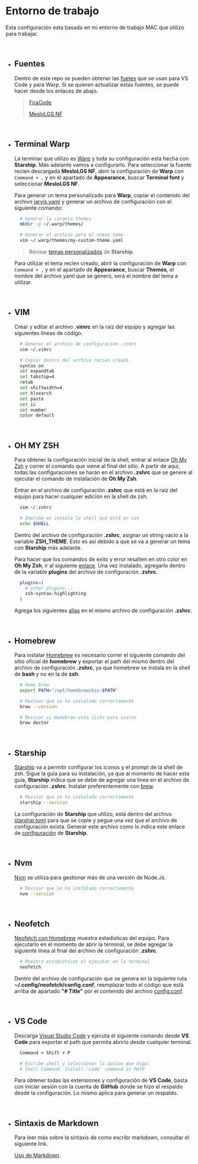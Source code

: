 # Entorno de trabajo

Esta configuración esta basada en mi entorno de trabajo MAC que utilizo para trabajar.

&nbsp;

- ## Fuentes

  Dentro de este repo se pueden obtener las [fuetes](./Fonts) que se usan para VS Code y para Warp. Si se quieren actualizar estas fuentes, se puede hacer desde los enlaces de abajo.

  > [FiraCode](https://github.com/tonsky/FiraCode)
  >
  > [MesloLGS NF](https://github.com/romkatv/dotfiles-public/tree/master/.local/share/fonts/NerdFonts)

&nbsp;

- ## Terminal Warp

  La terminar que utilizo es [Warp](https://docs.warp.dev/getting-started/getting-started-with-warp) y toda su configuración esta hecha con **Starship**. Más adelante vamos a configurarlo. Para seleccionar la fuente recien descargada **MesloLGS NF**, abrir la configuración de **Warp** con ```Command + ,``` y en el apartado de **Appearance**, buscar **Terminal font** y seleccionar **MesloLGS NF**.

  Para generar un tema personalizado para **Warp**, copiar el contenido del archivo [jarvis.yaml](./Warp/jarvis.yaml) y generar un archivo de configuración con el siguiente comando:

    ```zsh
      # Generar la carpeta themes
      mkdir -p ~/.warp/themes/

      # Generar el archivo para el nuevo tema
      vim ~/.warp/themes/my-custom-theme.yaml
    ```

    > Revisar [temas personalizados](https://docs.warp.dev/appearance/custom-themes) de **Starship**.

    Para utilizar el tema recien creado, abrir la configuración de **Warp** con ```Command + ,``` y en el apartado de **Appearance**, buscar **Themes**, el nombre del archivo yaml que se generó, será el nombre del tema a utilizar.

&nbsp;

- ## VIM

  Crear y editar el archivo **.vimrc** en la raiz del equipo y agregar las siguientes líneas de código.

    ```zsh
      # Generar el archivo de configuración .vimrc
      vim ~/.vimrc

      # Copiar dentro del archivo recien creado
      syntax on
      set expandtab
      set tabstop=4
      retab
      set shiftwidth=4
      set hlsearch
      set paste
      set ic
      set number
      color default
    ```

&nbsp;

- ## OH MY ZSH

  Para obtener la configuración inicial de la shell, entrar al enlace [Oh My Zsh](https://ohmyz.sh/) y correr el comando que viene al final del sitio. A partir de aqui, todas las configuraciones se harán en el archivo **.zshrc** que se genere al ejecutar el comando de instalación de **Oh My Zsh**.

  Entrar en el archivo de configuración **.zshrc** que está en la raíz del equipo para hacer cualquier edición en la shell de zsh.

    ```zsh
      vim ~/.zshrc

      # Imprime en consola la shell que está en uso
      echo $SHELL
    ```

  Dentro del archivo de configuración **.zshrc**, asignar un string vacío a la variable
  **ZSH_THEME**. Esto es así debido a que se va a generar un tema con **Starship** más adelante.

  Para hacer que los comandos de exito y error resalten en otro color en **Oh My Zsh**, ir al siguiente [enlace](https://github.com/zsh-users/zsh-syntax-highlighting/blob/master/INSTALL.md). Una vez instalado, agregarlo dentro de la variable **plugins** del archivo de configuración **.zshrc**.

    ```zsh
      plugins=(
        # other plugins...
        zsh-syntax-highlighting
      )
    ```

  Agrega los siguientes [alias](./zshconfig.sh) en el mismo archivo de configuración **.zshrc**.

&nbsp;

- ## Homebrew

  Para instalar [Homebrew](https://brew.sh/) es necesario correr el siguiente comando del sitio oficial de **homebrew** y exportar el path del mismo dentro del archivo de configuración **.zshrc**, ya que homebrew se instala en la shell de **bash** y no en la de **zsh**.

    ```zsh
      # Home brew
      export PATH="/opt/homebrew/bin:$PATH"

      # Revisar que se ha instalado correctamente
      brew --version

      # Revisar si Homebrew esta listo para usarse
      brew doctor
    ```

&nbsp;

- ## Starship

  [Starship](https://starship.rs/) va a permitir configurar los iconos y el prompt de la shell de zsh. Sigue la guía para su instalación, ya que al momento de hacer esta guía, **Starship** indica que se debe de agregar una línea en el archivo de configuración **.zshrc**. Instalar preferentemente con [brew](https://formulae.brew.sh/formula/starship#default).

    ```zsh
      # Revisar que se ha instalado correctamente
      starship --version
    ```

  La configuración de **Starship** que utilizo, está dentro del archivo [starship.toml](./Starship/starship.toml) para que se copie y pegue una vez que el archivo de configuración
  exista. Generar este archivo como lo indica este enlace de [configuración](https://starship.rs/config/) de **Starship**.

&nbsp;

- ## Nvm

  [Nvm](https://github.com/nvm-sh/nvm) se utiliza para gestionar más de una versión de Node.Js.

    ```zsh
      # Revisar que se ha instalado correctamente
      nvm --version
    ```

&nbsp;

- ## Neofetch

  [Neofetch con Homebrew](https://formulae.brew.sh/formula/neofetch#default) muestra estadisticas del equipo. Para ejecutarlo en el momento de abrir la terminal, se debe agregar la siguiente línea al final del archivo de configuración **.zshrc**.

    ```zsh
      # Muestra estadisticas al ejecutar en la terminal
      neofetch
    ```

  Dentro del archivo de configuración que se genera en la siguiente ruta **~/.config/neofetch/config.conf**, reemplazar todo el código que está arriba de apartado **"# Title"** por el contenido del archivo [config.conf](./Neofetch/config.conf).

&nbsp;

- ## VS Code

  Descarga [Visual Studio Code](https://code.visualstudio.com/docs/?dv=osx) y ejecuta el siguiente comando desde **VS Code** para exportar el path que permita abrirlo desde cualquier terminal.

    ```zsh
      Command + Shift + P

      # Escribe shell y seleccionar la opcion que diga:
      # Shell Command: Install 'code' command in PATH
    ```

  Para obtener todas las extensiones y configuración de **VS Code**, basta con iniciar sesión con la cuenta de **GitHub** donde se hizo el respaldo desde la configuración.
  Lo mismo aplica para generar un respaldo.

&nbsp;

- ## Sintaxis de Markdown

  Para leer más sobre la sintaxis de como escribr markdown, consultar el siguiente link.

  [Uso de Markdown](https://markdown.es/sintaxis-markdown/).
